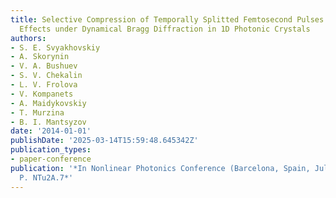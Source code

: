 ```yaml
---
title: Selective Compression of Temporally Splitted Femtosecond Pulses and Nonlinear
  Effects under Dynamical Bragg Diffraction in 1D Photonic Crystals
authors:
- S. E. Svyakhovskiy
- A. Skorynin
- V. A. Bushuev
- S. V. Chekalin
- L. V. Frolova
- V. Kompanets
- A. Maidykovskiy
- T. Murzina
- B. I. Mantsyzov
date: '2014-01-01'
publishDate: '2025-03-14T15:59:48.645342Z'
publication_types:
- paper-conference
publication: '*In Nonlinear Photonics Conference (Barcelona, Spain, July 27-31, 2014),
  P. NTu2A.7*'
---
```

